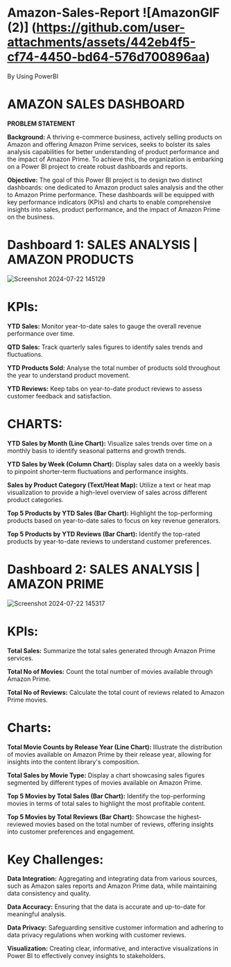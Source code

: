 # Amazon-Sales-Report ![AmazonGIF (2)] (https://github.com/user-attachments/assets/442eb4f5-cf74-4450-bd64-576d700896aa)

By Using PowerBI



# AMAZON SALES DASHBOARD
**PROBLEM STATEMENT**

**Background:** A thriving e-commerce business, actively selling products on Amazon and offering Amazon Prime services, seeks to bolster its sales analysis capabilities for better understanding of product performance and the impact of Amazon Prime. To achieve this, the organization is embarking on a Power BI project to create robust dashboards and reports.

**Objective:** The goal of this Power BI project is to design two distinct dashboards: one dedicated to Amazon product sales analysis and the other to Amazon Prime performance. These dashboards will be equipped with key performance indicators (KPIs) and charts to enable comprehensive insights into sales, product performance, and the impact of Amazon Prime on the business.



# Dashboard 1: SALES ANALYSIS | AMAZON PRODUCTS
![Screenshot 2024-07-22 145129](https://github.com/user-attachments/assets/c687833d-74eb-4aae-af31-137373eac80c)

# KPIs:
**YTD Sales:** Monitor year-to-date sales to gauge the overall revenue performance over time.

**QTD Sales:** Track quarterly sales figures to identify sales trends and fluctuations.

**YTD Products Sold:** Analyse the total number of products sold throughout the year to understand product movement.

**YTD Reviews:** Keep tabs on year-to-date product reviews to assess customer feedback and satisfaction.

# CHARTS:
**YTD Sales by Month (Line Chart):** Visualize sales trends over time on a monthly basis to identify seasonal patterns and growth trends.

**YTD Sales by Week (Column Chart):** Display sales data on a weekly basis to pinpoint shorter-term fluctuations and performance insights.

**Sales by Product Category (Text/Heat Map):** Utilize a text or heat map visualization to provide a high-level overview of sales across different product categories.

**Top 5 Products by YTD Sales (Bar Chart):** Highlight the top-performing products based on year-to-date sales to focus on key revenue generators.

**Top 5 Products by YTD Reviews (Bar Chart):** Identify the top-rated products by year-to-date reviews to understand customer preferences.



# Dashboard 2: SALES ANALYSIS | AMAZON PRIME
![Screenshot 2024-07-22 145317](https://github.com/user-attachments/assets/5f3b36f2-ad36-4293-a8d5-eed0c27ebaa6)

# KPIs:
**Total Sales:** Summarize the total sales generated through Amazon Prime services.

**Total No of Movies:** Count the total number of movies available through Amazon Prime.

**Total No of Reviews:** Calculate the total count of reviews related to Amazon Prime movies.

# Charts:
**Total Movie Counts by Release Year (Line Chart):** Illustrate the distribution of movies available on Amazon Prime by their release year, allowing for insights into the content library's composition.

**Total Sales by Movie Type:** Display a chart showcasing sales figures segmented by different types of movies available on Amazon Prime.

**Top 5 Movies by Total Sales (Bar Chart):** Identify the top-performing movies in terms of total sales to highlight the most profitable content.

**Top 5 Movies by Total Reviews (Bar Chart):** Showcase the highest-reviewed movies based on the total number of reviews, offering insights into customer preferences and engagement.

# Key Challenges:
**Data Integration:** Aggregating and integrating data from various sources, such as Amazon sales reports and Amazon Prime data, while maintaining data consistency and quality.

**Data Accuracy:** Ensuring that the data is accurate and up-to-date for meaningful analysis.

**Data Privacy:** Safeguarding sensitive customer information and adhering to data privacy regulations when working with customer reviews.

**Visualization:** Creating clear, informative, and interactive visualizations in Power BI to effectively convey insights to stakeholders.
